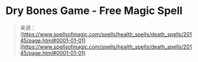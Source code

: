 <!--yml

category: 未分类

date: 2024-06-12 19:02:45

-->

# Dry Bones Game - Free Magic Spell

> 来源：[https://www.spellsofmagic.com/spells/health_spells/death_spells/20145/page.html#0001-01-01](https://www.spellsofmagic.com/spells/health_spells/death_spells/20145/page.html#0001-01-01)
